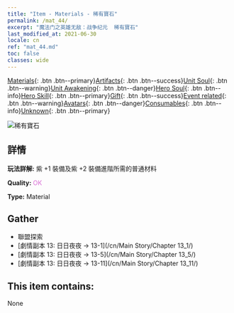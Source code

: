 ```yaml
---
title: "Item - Materials - 稀有寶石"
permalink: /mat_44/
excerpt: "魔法门之英雄无敌：战争纪元  稀有寶石"
last_modified_at: 2021-06-30
locale: cn
ref: "mat_44.md"
toc: false
classes: wide
---
```

 [Materials](/ItemsCN/){: .btn .btn--primary}[Artifacts](/ItemsCN/Artifacts/){: .btn .btn--success}[Unit Soul](/ItemsCN/UnitSoul/){: .btn .btn--warning}[Unit Awakening](/ItemsCN/UnitAwakening/){: .btn .btn--danger}[Hero Soul](/ItemsCN/HeroSoul/){: .btn .btn--info}[Hero Skill](/ItemsCN/HeroSkill/){: .btn .btn--primary}[Gift](/ItemsCN/Gift/){: .btn .btn--success}[Event related](/ItemsCN/Events/){: .btn .btn--warning}[Avatars](/ItemsCN/Avatars/){: .btn .btn--danger}[Consumables](/ItemsCN/Consumables/){: .btn .btn--info}[Unknown](/ItemsCN/Unknown/){: .btn .btn--primary}

 ![稀有寶石](/images/t/i_cailiao_baoshi2.png)

## 詳情
 **玩法詳解:** 紫 +1 裝備及紫 +2 裝備進階所需的普通材料

 **Quality:** <span style="color: #DA70D6">OK</span>

 **Type:** Material

## Gather

*    聯盟探索 
*    [劇情副本 13: 日日夜夜 -> 13-1](/cn/Main Story/Chapter 13_1/) 
*    [劇情副本 13: 日日夜夜 -> 13-5](/cn/Main Story/Chapter 13_5/) 
*    [劇情副本 13: 日日夜夜 -> 13-11](/cn/Main Story/Chapter 13_11/) 

## This item contains:

  None

